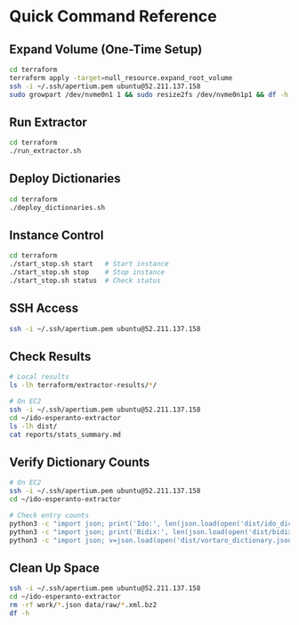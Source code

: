 # Quick Command Reference

## Expand Volume (One-Time Setup)

```bash
cd terraform
terraform apply -target=null_resource.expand_root_volume
ssh -i ~/.ssh/apertium.pem ubuntu@52.211.137.158
sudo growpart /dev/nvme0n1 1 && sudo resize2fs /dev/nvme0n1p1 && df -h
```

## Run Extractor

```bash
cd terraform
./run_extractor.sh
```

## Deploy Dictionaries

```bash
cd terraform
./deploy_dictionaries.sh
```

## Instance Control

```bash
cd terraform
./start_stop.sh start   # Start instance
./start_stop.sh stop    # Stop instance
./start_stop.sh status  # Check status
```

## SSH Access

```bash
ssh -i ~/.ssh/apertium.pem ubuntu@52.211.137.158
```

## Check Results

```bash
# Local results
ls -lh terraform/extractor-results/*/

# On EC2
ssh -i ~/.ssh/apertium.pem ubuntu@52.211.137.158
cd ~/ido-esperanto-extractor
ls -lh dist/
cat reports/stats_summary.md
```

## Verify Dictionary Counts

```bash
# On EC2
ssh -i ~/.ssh/apertium.pem ubuntu@52.211.137.158
cd ~/ido-esperanto-extractor

# Check entry counts
python3 -c "import json; print('Ido:', len(json.load(open('dist/ido_dictionary.json'))))"
python3 -c "import json; print('Bidix:', len(json.load(open('dist/bidix_big.json'))))"
python3 -c "import json; v=json.load(open('dist/vortaro_dictionary.json')); print('Vortaro:', v['metadata']['total_words'])"
```

## Clean Up Space

```bash
ssh -i ~/.ssh/apertium.pem ubuntu@52.211.137.158
cd ~/ido-esperanto-extractor
rm -rf work/*.json data/raw/*.xml.bz2
df -h
```
